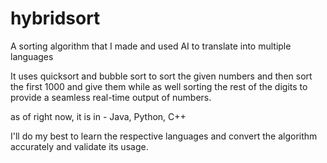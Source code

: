 # hybridsort
A sorting algorithm that I made and used AI to translate into multiple languages

It uses quicksort and bubble sort to sort the given numbers and then sort the first 1000 and give them while as well sorting the rest of the digits to provide a seamless real-time output of numbers.

as of right now, it is in -
Java, Python, C++

I'll do my best to learn the respective languages and convert the algorithm accurately and validate its usage.

